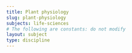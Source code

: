 ```yaml
---
title: Plant physiology
slug: plant-physiology
subjects: life-sciences
# The following are constants: do not modify
layout: subject
type: discipline
---
```

